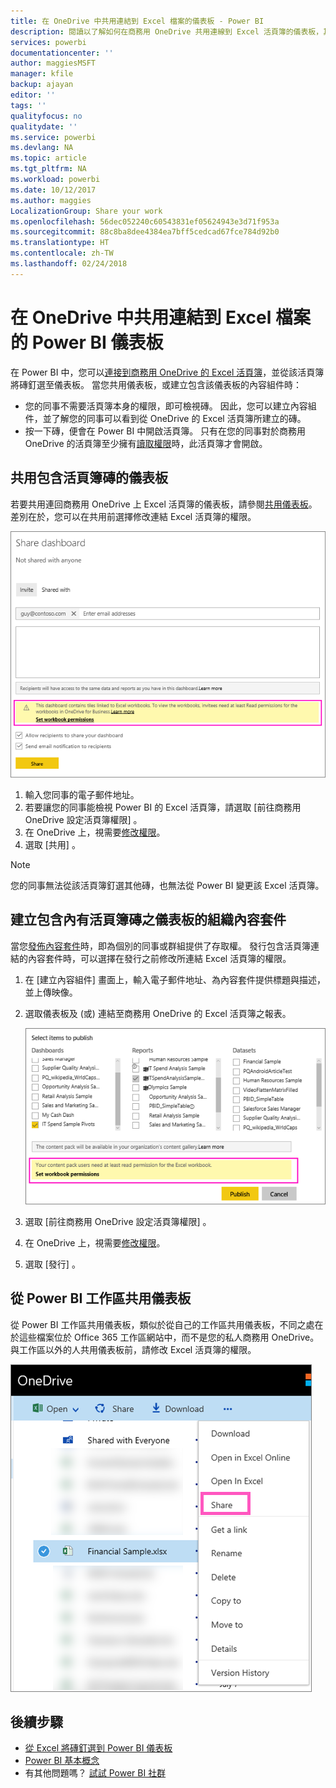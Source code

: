 ```yaml
---
title: 在 OneDrive 中共用連結到 Excel 檔案的儀表板 - Power BI
description: 閱讀以了解如何在商務用 OneDrive 共用連線到 Excel 活頁簿的儀表板，其中有釘選自該活頁簿的磚。
services: powerbi
documentationcenter: ''
author: maggiesMSFT
manager: kfile
backup: ajayan
editor: ''
tags: ''
qualityfocus: no
qualitydate: ''
ms.service: powerbi
ms.devlang: NA
ms.topic: article
ms.tgt_pltfrm: NA
ms.workload: powerbi
ms.date: 10/12/2017
ms.author: maggies
LocalizationGroup: Share your work
ms.openlocfilehash: 56dec052240c60543831ef05624943e3d71f953a
ms.sourcegitcommit: 88c8ba8dee4384ea7bff5cedcad67fce784d92b0
ms.translationtype: HT
ms.contentlocale: zh-TW
ms.lasthandoff: 02/24/2018
---
```

# <a name="share-a-power-bi-dashboard-that-links-to-an-excel-file-in-onedrive"></a>在 OneDrive 中共用連結到 Excel 檔案的 Power BI 儀表板
在 Power BI 中，您可以[連接到商務用 OneDrive 的 Excel 活頁簿](service-excel-workbook-files.md)，並從該活頁簿將磚釘選至儀表板。 當您共用儀表板，或建立包含該儀表板的內容組件時：

* 您的同事不需要活頁簿本身的權限，即可檢視磚。 因此，您可以建立內容組件，並了解您的同事可以看到從 OneDrive 的 Excel 活頁簿所建立的磚。
* 按一下磚，便會在 Power BI 中開啟活頁簿。 只有在您的同事對於商務用 OneDrive 的活頁簿至少擁有[讀取權限](https://support.office.com/en-us/article/Share-documents-or-folders-in-Office-365-1fe37332-0f9a-4719-970e-d2578da4941c)時，此活頁簿才會開啟。

## <a name="share-a-dashboard-that-contains-workbook-tiles"></a>共用包含活頁簿磚的儀表板
若要共用連回商務用 OneDrive 上 Excel 活頁簿的儀表板，請參閱[共用儀表板](service-share-dashboards.md)。 差別在於，您可以在共用前選擇修改連結 Excel 活頁簿的權限。

  ![共用儀表板對話方塊](media/service-share-dashboard-that-links-to-excel-onedrive/pbi_share_workbk.png)

1. 輸入您同事的電子郵件地址。
2. 若要讓您的同事能檢視 Power BI 的 Excel 活頁簿，請選取 [前往商務用 OneDrive 設定活頁簿權限] 。
3. 在 OneDrive 上，視需要[修改權限](https://support.office.com/en-US/article/Share-files-and-folders-and-change-permissions-9fcc2f7d-de0c-4cec-93b0-a82024800c07)。
4. 選取 [共用] 。

>[!NOTE]
>您的同事無法從該活頁簿釘選其他磚，也無法從 Power BI 變更該 Excel 活頁簿。
> 
> 

## <a name="create-an-organizational-content-pack-with-a-dashboard-that-contains-workbook-tiles"></a>建立包含內有活頁簿磚之儀表板的組織內容套件
當您[發佈內容套件](service-organizational-content-pack-create-and-publish.md)時，即為個別的同事或群組提供了存取權。 發行包含活頁簿連結的內容套件時，可以選擇在發行之前修改所連結 Excel 活頁簿的權限。

1. 在 [建立內容組件]  畫面上，輸入電子郵件地址、為內容套件提供標題與描述，並上傳映像。
2. 選取儀表板及 (或) 連結至商務用 OneDrive 的 Excel 活頁簿之報表。
   
    ![內容套件中的 Excel 活頁簿](media/service-share-dashboard-that-links-to-excel-onedrive/pbi_contpack_workbk.png)
3. 選取 [前往商務用 OneDrive 設定活頁簿權限] 。
4. 在 OneDrive 上，視需要[修改權限](https://support.office.com/en-US/article/Share-files-and-folders-and-change-permissions-9fcc2f7d-de0c-4cec-93b0-a82024800c07)。
5. 選取 [發行] 。

## <a name="share-a-dashboard-from-a-power-bi-workspace"></a>從 Power BI 工作區共用儀表板
從 Power BI 工作區共用儀表板，類似於從自己的工作區共用儀表板，不同之處在於這些檔案位於 Office 365 工作區網站中，而不是您的私人商務用 OneDrive。 與工作區以外的人共用儀表板前，請修改 Excel 活頁簿的權限。

![從 OneDrive 共用](media/service-share-dashboard-that-links-to-excel-onedrive/pbi_onedriveshare.png)

## <a name="next-steps"></a>後續步驟
* [從 Excel 將磚釘選到 Power BI 儀表板](service-dashboard-pin-tile-from-excel.md)
* [Power BI 基本概念](service-basic-concepts.md)
* 有其他問題嗎？ [試試 Power BI 社群](http://community.powerbi.com/)

